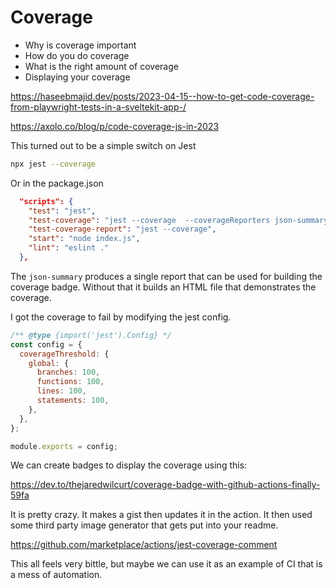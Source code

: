 # Coverage

- Why is coverage important
- How do you do coverage
- What is the right amount of coverage
- Displaying your coverage

https://haseebmajid.dev/posts/2023-04-15--how-to-get-code-coverage-from-playwright-tests-in-a-sveltekit-app-/

https://axolo.co/blog/p/code-coverage-js-in-2023

This turned out to be a simple switch on Jest

```sh
npx jest --coverage
```

Or in the package.json

```json
  "scripts": {
    "test": "jest",
    "test-coverage": "jest --coverage  --coverageReporters json-summary",
    "test-coverage-report": "jest --coverage",
    "start": "node index.js",
    "lint": "eslint ."
  },
```

The `json-summary` produces a single report that can be used for building the coverage badge. Without that it builds an HTML file that demonstrates the coverage.

I got the coverage to fail by modifying the jest config.

```js
/** @type {import('jest').Config} */
const config = {
  coverageThreshold: {
    global: {
      branches: 100,
      functions: 100,
      lines: 100,
      statements: 100,
    },
  },
};

module.exports = config;
```

We can create badges to display the coverage using this:

https://dev.to/thejaredwilcurt/coverage-badge-with-github-actions-finally-59fa

It is pretty crazy. It makes a gist then updates it in the action. It then used some third party image generator that gets put into your readme.

https://github.com/marketplace/actions/jest-coverage-comment

This all feels very bittle, but maybe we can use it as an example of CI that is a mess of automation.
